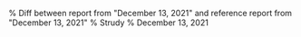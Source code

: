 % Diff between report from "December 13, 2021" and reference report from "December 13, 2021"
% Strudy
% December 13, 2021


